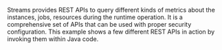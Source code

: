 Streams provides REST APIs to query different kinds of metrics about the instances, jobs, resources during the runtime operation. It is a comprehensive set of APIs that can be used with proper security configuration. This example shows a few different REST APIs in action by invoking them within Java code.

